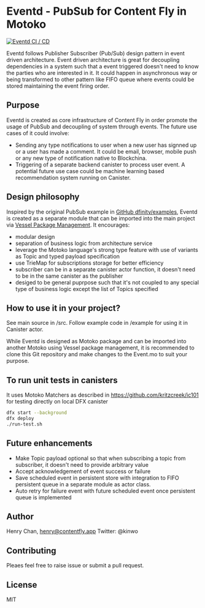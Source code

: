 # Eventd - PubSub for Content Fly in Motoko

[![Eventd CI / CD](https://github.com/contentflydapp/eventd/actions/workflows/dev.yml/badge.svg?branch=main)](https://github.com/contentflydapp/eventd/actions/workflows/dev.yml)

Eventd follows Publisher Subscriber (Pub/Sub) design pattern in event driven architecture.
Event driven architecture is great for decoupling dependencies in a system such that a event triggered doesn't need to know the parties who are interested in it. It could happen in asynchronous way or being transformed to other pattern like FIFO queue where events could be stored maintaining the event firing order.

## Purpose

Eventd is created as core infrastructure of Content Fly in order promote the usage of PubSub and decoupling of system through events. The future use cases of it could involve:

-   Sending any type notifications to user when a new user has signned up or a user has made a comment. It could be email, browser, mobile push or any new type of notification native to Blockchina.
-   Triggering of a separate backend canister to process user event. A potential future use case could be machine learning based recommendation system running on Canister.

## Design philosophy

Inspired by the original PubSub example in [GitHub dfinity/examples](https://github.com/dfinity/examples/tree/master/motoko/pub-sub), Eventd is created as a separate module that can be imported into the main project via [Vessel Package Management](https://github.com/dfinity/vessel). It encourages:

-   modular design
-   separation of business logic from architecture service
-   leverage the Motoko language's strong type feature with use of variants as Topic and typed payload specification
-   use TrieMap for subscriptions storage for better efficiency
-   subscriber can be in a separate canister actor function, it doesn't need to be in the same canister as the publisher
-   desiged to be general puprpose such that it's not coupled to any special type of business logic except the list of Topics specified

## How to use it in your project?

See main source in /src. Follow example code in /example for using it in Canister actor.

While Eventd is designed as Motoko package and can be imported into another Motoko using Vessel package management, it is recommended to clone this Git repository and make changes to the Event.mo to suit your purpose.

## To run unit tests in canisters

It uses Motoko Matchers as described in https://github.com/kritzcreek/ic101 for testing directly on local DFX canister

```bash
dfx start --background
dfx deploy
./run-test.sh
```

## Future enhancements

-   Make Topic payload optional so that when subscribing a topic from subscriber, it doesn't need to provide arbitrary value
-   Accept acknowledgement of event success or failure
-   Save scheduled event in persistent store with integration to FIFO persistent queue in a separate module as actor class.
-   Auto retry for failure event with future scheduled event once persistent queue is implemented

## Author

Henry Chan, henry@contentfly.app
Twitter: @kinwo

## Contributing

Pleaes feel free to raise issue or submit a pull request.

## License

MIT
